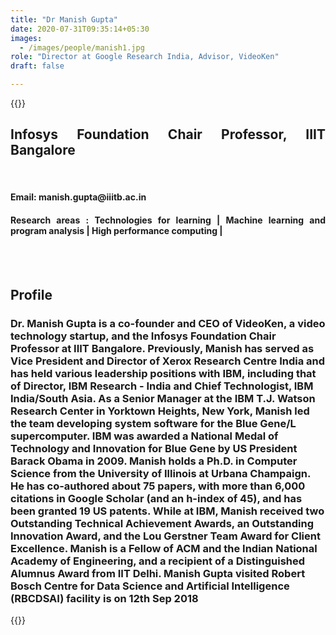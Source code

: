```yaml
---
title: "Dr Manish Gupta"
date: 2020-07-31T09:35:14+05:30
images:
  - /images/people/manish1.jpg
role: "Director at Google Research India, Advisor, VideoKen"
draft: false

---
```


{{<rawhtml>}} 
<div align="justify">
<h2>Infosys Foundation Chair Professor, IIIT Bangalore</h2>
<br>
<h4>Email: manish.gupta@iiitb.ac.in</h4>
<h4>Research areas : Technologies for learning | Machine learning and program analysis | High performance computing |</h4><br>
</div>
<br>
<div>
	<h2>Profile</h2>
	<h3>
		Dr. Manish Gupta is a co-founder and CEO of VideoKen, a video technology startup, and the Infosys Foundation Chair Professor at IIIT Bangalore. Previously, Manish has served as Vice President and Director of Xerox Research Centre India and has held various leadership positions with IBM, including that of Director, IBM Research - India and Chief Technologist, IBM India/South Asia. As a Senior Manager at the IBM T.J. Watson Research Center in Yorktown Heights, New York, Manish led the team developing system software for the Blue Gene/L supercomputer. IBM was awarded a National Medal of Technology and Innovation for Blue Gene by US President Barack Obama in 2009. Manish holds a Ph.D. in Computer Science from the University of Illinois at Urbana Champaign. He has co-authored about 75 papers, with more than 6,000 citations in Google Scholar (and an h-index of 45), and has been granted 19 US patents. While at IBM, Manish received two Outstanding Technical Achievement Awards, an Outstanding Innovation Award, and the Lou Gerstner Team Award for Client Excellence. Manish is a Fellow of ACM and the Indian National Academy of Engineering, and a recipient of a Distinguished Alumnus Award from IIT Delhi. Manish Gupta visited Robert Bosch Centre for Data Science and Artificial Intelligence (RBCDSAI) facility is on 12th Sep 2018
	<br>
</div>

{{</rawhtml>}}